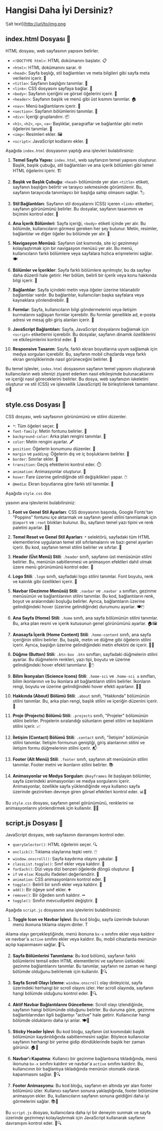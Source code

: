 # Hangisi Daha İyi Dersiniz?

![alt text]([http://url/to/img.png](https://i.hizliresim.com/r3ebnma.png)

## index.html Dosyası 📄
HTML dosyası, web sayfasının yapısını belirler.

- `<!DOCTYPE html>`: HTML dokümanını başlatır. 📋
- `<html>`: HTML dokümanını sarar. 🌐
- `<head>`: Sayfa başlığı, stil bağlantıları ve meta bilgileri gibi sayfa meta verilerini içerir. 🧾
- `<title>`: Sayfanın başlığını tanımlar. 📝
- `<link>`: CSS dosyasını sayfaya bağlar. 🔗
- `<body>`: Sayfanın içeriğini ve görsel öğelerini içerir. 📃
- `<header>`: Sayfanın başlık ve menü gibi üst kısmını tanımlar. 🏠
- `<nav>`: Menü bağlantılarını içerir. 🍔
- `<section>`: Sayfanın bölümlerini tanımlar. 📰
- `<div>`: İçeriği gruplandırır. 📦
- `<h1>`, `<h2>`, `<p>`, `<a>`: Başlıklar, paragraflar ve bağlantılar gibi metin öğelerini tanımlar. 📝
- `<img>`: Resimleri ekler. 🖼️
- `<script>`: JavaScript kodlarını ekler. 🚀

Aşağıda `index.html` dosyasının yaptığı ana işlevleri bulabilirsiniz:

1. **Temel Sayfa Yapısı**: `index.html`, web sayfanızın temel yapısını oluşturur. Başlık, başlık çubuğu, stil bağlantıları ve ana içerik bölümleri gibi temel HTML öğelerini içerir. 🏗️

2. **Başlık ve Başlık Çubuğu**: `<head>` bölümünde yer alan `<title>` etiketi, sayfanın başlığını belirtir ve tarayıcı sekmesinde görüntülenir. Bu, sayfanın tarayıcıda tanımlayıcı bir başlığa sahip olmasını sağlar. 🏷️

3. **Stil Bağlantıları**: Sayfanın stil dosyalarını (CSS) içeren `<link>` etiketleri, sayfanın görünümünü belirler. Bu dosyalar, sayfanın tasarımını ve biçimini kontrol eder. 🎨

4. **Ana İçerik Bölümleri**: Sayfa içeriği, `<body>` etiketi içinde yer alır. Bu bölümde, kullanıcıların görmesi gereken her şey bulunur. Metin, resimler, bağlantılar ve diğer öğeler bu bölümde yer alır. 📄

5. **Navigasyon Menüsü**: Sayfanın üst kısmında, site içi gezinmeyi kolaylaştırmak için bir navigasyon menüsü yer alır. Bu menü, kullanıcıların farklı bölümlere veya sayfalara hızlıca erişmelerini sağlar. 🍽️

6. **Bölümler ve İçerikler**: Sayfa farklı bölümlere ayrılmıştır, bu da sayfayı daha düzenli hale getirir. Her bölüm, belirli bir içerik veya konu hakkında bilgi içerir. 📰

7. **Bağlantılar**: Sayfa içindeki metin veya öğeler üzerine tıklanabilir bağlantılar vardır. Bu bağlantılar, kullanıcıları başka sayfalara veya kaynaklara yönlendirebilir. 🔗

8. **Formlar**: Sayfa, kullanıcıların bilgi göndermelerini veya iletişim kurmalarını sağlayan formlar içerebilir. Bu formlar genellikle ad, e-posta adresi ve mesaj gibi giriş alanları içerir. 📝

9. **JavaScript Bağlantıları**: Sayfa, JavaScript dosyalarını bağlamak için `<script>` etiketlerini içerebilir. Bu dosyalar, sayfanın dinamik özelliklerini ve etkileşimlerini kontrol eder. 🚀

10. **Responsive Tasarım**: Sayfa, farklı ekran boyutlarına uyum sağlamak için medya sorguları içerebilir. Bu, sayfanın mobil cihazlarda veya farklı ekran genişliklerinde nasıl görüneceğini belirler. 📱

Bu temel işlevler, `index.html` dosyasının sayfanın temel yapısını oluşturarak kullanıcıların web sitenizi ziyaret ederken nasıl etkileşimde bulunacaklarını ve içeriği nasıl göreceklerini belirler. Bu dosya, web sayfanızın iskeletini oluşturur ve stil (CSS) ve işlevsellik (JavaScript) ile birleştirilerek tamamlanır. 🌐💼

## style.css Dosyası 🎨
CSS dosyası, web sayfasının görünümünü ve stilini düzenler.

- `*`: Tüm öğeleri seçer. 🎨
- `font-family`: Metin fontunu belirler. 📝
- `background-color`: Arka plan rengini tanımlar. 🌈
- `color`: Metin rengini ayarlar. 🖋️
- `position`: Öğelerin konumunu düzenler. 🧭
- `margin` ve `padding`: Öğelerin dış ve iç boşluklarını belirler. 📏
- `border`: Sınırlar ekler. 📌
- `transition`: Geçiş efektlerini kontrol eder. ⏱️
- `animation`: Animasyonlar oluşturur. 🎉
- `hover`: Fare üzerine gelindiğinde stil değişiklikleri yapar. 🖱️
- `@media`: Ekran boyutlarına göre farklı stil tanımlar. 📱

Aşağıda `style.css` dos

yasının ana işlevlerini bulabilirsiniz:

1. **Font ve Genel Stil Ayarları**: CSS dosyasının başında, Google Fonts'tan "Poppins" fontunu içe aktarmak ve sayfanın genel stilini tanımlamak için `@import` ve `:root` blokları bulunur. Bu, sayfanın temel yazı tipini ve renk paletini ayarlar. 📝🎨

2. **Temel Reset ve Genel Stil Ayarları**: `*` selektörü, sayfadaki tüm HTML elementlerine uygulanan temel stil sıfırlamalarını ve bazı genel ayarları içerir. Bu kod, sayfanın temel stilini belirler ve sıfırlar. 🚀

3. **Header (Üst Menü) Stili**: `.header` sınıfı, sayfanın üst menüsünün stilini belirler. Bu, menünün sabitlenmesi ve animasyon efektleri dahil olmak üzere menü görünümünü kontrol eder. 🍔

4. **Logo Stili**: `.logo` sınıfı, sayfadaki logo stilini tanımlar. Font boyutu, renk ve kalınlık gibi özellikleri içerir. 🏢

5. **Navbar (Gezinme Menüsü) Stili**: `.navbar` ve `.navbar a` sınıfları, gezinme menüsünün ve bağlantılarının stilini tanımlar. Bu kod, bağlantıların renk, boyut ve aralarındaki boşluğu belirler. Ayrıca, bağlantıların üzerine gelindiğindeki hover (üzerine gelindiğinde) durumunu ayarlar. 🍽️🖱️

6. **Ana Sayfa (Home) Stili**: `.home` sınıfı, ana sayfa bölümünün stilini tanımlar. Bu, arka plan resmi ve içerik kutusunun genel görünümünü ayarlar. 🏠🖼️

7. **Anasayfa İçerik (Home Content) Stili**: `.home-content` sınıfı, ana sayfa içeriğinin stilini belirler. Bu, başlık, metin ve düğme gibi öğelerin stilini içerir. Ayrıca, başlığın üzerine gelindiğindeki metin efektini de içerir. 📃🎉

8. **Düğme (Button) Stili**: `.btn-box .btn` sınıfları, sayfadaki düğmelerin stilini ayarlar. Bu düğmelerin renkleri, yazı tipi, boyutu ve üzerine gelindiğindeki hover efekti tanımlanır. 🔘🖱️

9. **Bilim İkonyaları (Science Icons) Stili**: `.home-sci` ve `.home-sci a` sınıfları, bilim ikonlarının ve bu ikonlara ait bağlantıların stilini belirler. İkonların rengi, boyutu ve üzerine gelindiğindeki hover efekti ayarlanır. 🧪🔬

10. **Hakkında (About) Bölümü Stili**: `.about` sınıfı, "Hakkında" bölümünün stilini tanımlar. Bu, arka plan rengi, başlık stilini ve içeriğin düzenini içerir. 📰

11. **Proje (Projects) Bölümü Stili**: `.projects` sınıfı, "Projeler" bölümünün stilini belirler. Projelerin sıralandığı sütunların genel stilini ve başlıkların stilini içerir. 📈

12. **İletişim (Contact) Bölümü Stili**: `.contact` sınıfı, "İletişim" bölümünün stilini tanımlar. İletişim formunun genişliği, giriş alanlarının stilini ve iletişim formu düğmelerinin stilini içerir. 📬

13. **Footer (Alt Menü) Stili**: `.footer` sınıfı, sayfanın alt menüsünün stilini tanımlar. Footer metni ve ikonların stilini belirler. 📚

14. **Animasyonlar ve Medya Sorguları**: `@keyframes` ile başlayan bölümler, sayfa üzerindeki animasyonları ve medya sorgularını içerir. Animasyonlar, özellikle sayfa yüklendiğinde veya kullanıcı sayfa üzerinde gezinirken devreye giren görsel efektleri kontrol eder. 📊📱

Bu `style.css` dosyası, sayfanın genel görünümünü, renklerini ve animasyonlarını yönlendirmek için kullanılır. 🎨✨

## script.js Dosyası 🚀
JavaScript dosyası, web sayfasının davranışını kontrol eder.

- `querySelector()`: HTML öğelerini seçer. 🔍
- `onclick()`: Tıklama olaylarına tepki verir. 🖱️
- `window.onscroll()`: Sayfa kaydırma olayını yakalar. 📜
- `classList.toggle()`: Sınıf ekler veya kaldırır. 🧩
- `forEach()`: Dizi veya dizi benzeri öğelerde döngü oluşturur. 🔄
- `if` ve `else`: Koşullu ifadeleri değerlendirir. 🤔
- `animation`: CSS animasyonlarını kontrol eder. 🎉
- `toggle()`: Belirli bir sınıfı ekler veya kaldırır. 🔄
- `add()`: Bir öğeye sınıf ekler. ➕
- `remove()`: Bir öğeden sınıfı kaldırır. ➖
- `toggle()`: Sınıfın mevcudiyetini değiştirir. 🔄

Aşağıda `script.js` dosyasının ana işlevlerini bulabilirsiniz:

1. **Toggle Icon ve Navbar İşlevi**: Bu kod bloğu, sayfa üzerinde bulunan menü ikonuna tıklama olayını dinler. T

ıklama olayı gerçekleştiğinde, menü ikonuna `bx-x` sınıfını ekler veya kaldırır ve navbar'a `active` sınıfını ekler veya kaldırır. Bu, mobil cihazlarda menünün açılıp kapanmasını sağlar. 🍔🔍

2. **Sayfa Bölümlerini Tanımlama**: Bu kod bölümü, sayfanın farklı bölümlerini temsil eden HTML elementlerini ve sayfanın üstündeki gezinme bağlantılarını tanımlar. Bu tanımlar, sayfanın ne zaman ve hangi bölümde olduğunu belirlemek için kullanılır. 📰🔍

3. **Sayfa Scroll Olayı İzleme**: `window.onscroll` olay dinleyicisi, sayfa üzerindeki herhangi bir scroll olayını izler. Her scroll olayında, sayfanın hangi bölümde olduğunu kontrol eder. 📜🔍

4. **Aktif Navbar Bağlantılarını Güncelleme**: Scroll olayı izlendiğinde, sayfanın hangi bölümünde olduğunu belirler. Bu duruma göre, gezinme bağlantılarından ilgili bağlantıyı "active" hale getirir. Kullanıcılar hangi bölümde olduklarını daha iyi anlar. 🍽️📜

5. **Sticky Header İşlevi**: Bu kod bloğu, sayfanın üst kısmındaki başlık bölümünün kaydırıldığında sabitlenmesini sağlar. Böylece kullanıcılar sayfanın herhangi bir yerine gidip döndüklerinde başlık her zaman görünür. 🏠📌

6. **Navbar'ı Kapatma**: Kullanıcı bir gezinme bağlantısına tıkladığında, menü ikonuna `bx-x` sınıfını kaldırır ve navbar'a `active` sınıfını kaldırır. Bu, kullanıcının bir bağlantıya tıkladığında menünün otomatik olarak kapanmasını sağlar. 🍔🔍

7. **Footer Animasyonu**: Bu kod bloğu, sayfanın en altında yer alan footer bölümünü izler. Kullanıcı sayfanın sonuna yaklaştığında, footer bölümüne animasyon ekler. Bu, kullanıcıların sayfanın sonuna geldiğini daha iyi görmelerini sağlar. 📚🎉

Bu `script.js` dosyası, kullanıcılara daha iyi bir deneyim sunmak ve sayfa üzerinde gezinmeyi kolaylaştırmak için JavaScript kullanarak sayfanın davranışını kontrol eder. 🚀🔍
